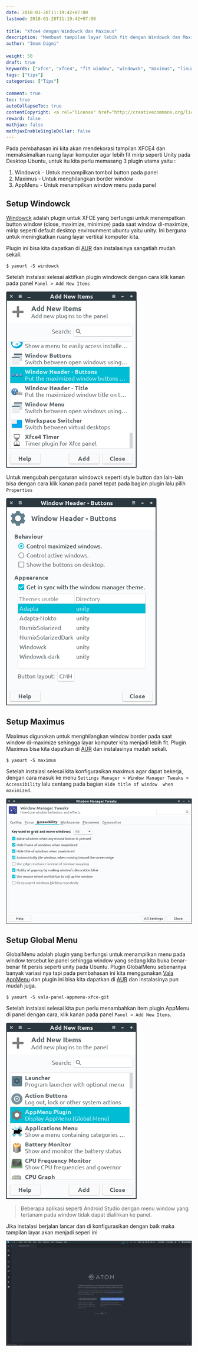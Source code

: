 ```yaml
---
date: 2018-01-20T11:19:42+07:00
lastmod: 2018-01-20T11:19:42+07:00

title: "Xfce4 dengan Windowck dan Maximus"
description: "Membuat tampilan layar lebih fit dengan Windowck dan Maximus di XFCE4"
author: "Imam Digmi"

weight: 50
draft: true
keywords: ["xfce", "xfce4", "fit window", "windowck", "maximus", "linux"]
tags: ["tips"]
categories: ["Tips"]

comment: true
toc: true
autoCollapseToc: true
contentCopyright: <a rel="license" href="http://creativecommons.org/licenses/by-nc-nd/4.0/">CC BY-NC-ND 4.0</a>
reward: false
mathjax: false
mathjaxEnableSingleDollar: false
---
```


Pada pembahasan ini kita akan mendekorasi tampilan XFCE4 dan memaksimalkan ruang layar komputer agar lebih fit mirip seperti Unity pada Desktop Ubuntu, untuk itu kita perlu memasang 3 plugin utama yaitu :<!--more-->

1. Windowck - Untuk menampilkan tombol button pada panel
2. Maximus - Untuk menghilangkan border window
3. AppMenu - Untuk menampilkan window menu pada panel

## Setup Windowck
[Windowck](http://goodies.xfce.org/projects/panel-plugins/xfce4-windowck-plugin) adalah plugin untuk XFCE yang berfungsi untuk menempatkan button window (close, maximize, minimize) pada saat window di-maximize, mirip seperti default desktop envirounment ubuntu yaitu unity. Ini berguna untuk meningkatkan ruang layar vertikal komputer kita.

Plugin ini bisa kita dapatkan di [AUR](https://aur.archlinux.org/packages/xfce4-windowck-plugin/) dan instalasinya sangatlah mudah sekali.
```
$ yaourt -S windowck
```
Setelah instalasi selesai aktifkan plugin windowck dengan cara klik kanan pada panel `Panel > Add New Items`

![Figure 1](/images/xfce4-dengan-windowck-dan-maximus/1.png)

Untuk mengubah pengaturan windowck seperti style button dan lain-lain bisa dengan cara klik kanan pada panel tepat pada bagian plugin lalu pilih `Properties`

![Figure 2](/images/xfce4-dengan-windowck-dan-maximus/2.png)

## Setup Maximus
Maximus digunakan untuk menghilangkan window border pada saat window di-maximize sehingga layar komputer kita menjadi lebih fit.
Plugin Maximus bisa kita dapatkan di [AUR](https://aur.archlinux.org/packages/maximus/) dan instalasinya mudah sekali.
```
$ yaourt -S maximus
```
Setelah instalasi selesai kita konfigurasikan maximus agar dapat bekerja, dengan cara masuk ke menu `Settings Manager > Window Manager Tweaks > Accessibility` lalu centang pada bagian `Hide title of window  when maximized`.

![Figure 3](/images/xfce4-dengan-windowck-dan-maximus/3.png)

## Setup Global Menu
GlobalMenu adalah plugin yang berfungsi untuk menampilkan menu pada window tersebut ke panel sehingga window yang sedang kita buka benar-benar fit persis seperti unity pada Ubuntu. Plugin GlobalMenu sebenarnya banyak variasi nya tapi pada pembahasan ini kita menggunakan [Vala AppMenu](https://github.com/rilian-la-te/vala-panel-appmenu) dan plugin ini bisa kita dapatkan di [AUR](https://aur.archlinux.org/packages/vala-panel-appmenu-xfce-git/) dan instalasinya pun mudah juga.
```
$ yaourt -S vala-panel-appmenu-xfce-git
```
Setelah instalasi selesai kita pun perlu menambahkan item plugin AppMenu di panel dengan cara, klik kanan pada panel `Panel > Add New Items`.

![Figure 4](/images/xfce4-dengan-windowck-dan-maximus/4.png)

> Beberapa aplikasi seperti Android Studio dengan menu window yang tertanam pada window tidak dapat dialihkan ke panel.

Jika instalasi berjalan lancar dan di konfigurasikan dengan baik maka tampilan layar akan menjadi seperi ini

![Figure 5](/images/xfce4-dengan-windowck-dan-maximus/5.png)